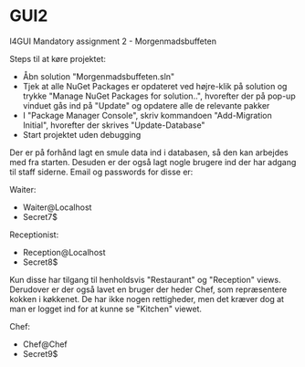 ﻿# GUI2
I4GUI Mandatory assignment 2 - Morgenmadsbuffeten

Steps til at køre projektet:
* Åbn solution "Morgenmadsbuffeten.sln"
* Tjek at alle NuGet Packages er opdateret ved højre-klik på solution og trykke "Manage NuGet Packages for solution..", hvorefter der på pop-up vinduet gås ind på "Update" og opdatere alle de relevante pakker
* I "Package Manager Console", skriv kommandoen "Add-Migration Initial", hvorefter der skrives "Update-Database"
* Start projektet uden debugging

Der er på forhånd lagt en smule data ind i databasen, så den kan arbejdes med fra starten. Desuden er der også lagt nogle brugere ind der har adgang til staff siderne.
Email og passwords for disse er:

Waiter:
* Waiter@Localhost
* Secret7$

Receptionist:
* Reception@Localhost
* Secret8$

Kun disse har tilgang til henholdsvis "Restaurant" og "Reception" views.
Derudover er der også lavet en bruger der heder Chef, som repræsentere kokken i køkkenet. De har ikke nogen rettigheder, men det kræver dog at man er logget ind for at kunne se "Kitchen" viewet.

Chef:
* Chef@Chef
* Secret9$
